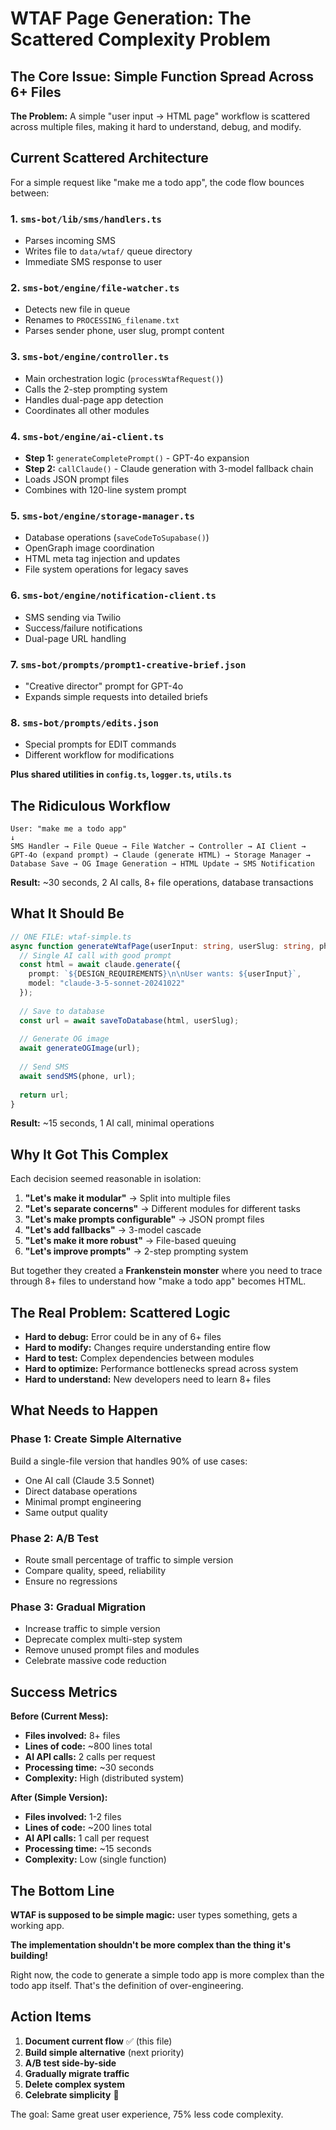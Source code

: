 # WTAF Page Generation: The Scattered Complexity Problem

## The Core Issue: Simple Function Spread Across 6+ Files

**The Problem:** A simple "user input → HTML page" workflow is scattered across multiple files, making it hard to understand, debug, and modify.

## Current Scattered Architecture

For a simple request like "make me a todo app", the code flow bounces between:

### 1. **`sms-bot/lib/sms/handlers.ts`**
- Parses incoming SMS 
- Writes file to `data/wtaf/` queue directory
- Immediate SMS response to user

### 2. **`sms-bot/engine/file-watcher.ts`** 
- Detects new file in queue
- Renames to `PROCESSING_filename.txt`
- Parses sender phone, user slug, prompt content

### 3. **`sms-bot/engine/controller.ts`**
- Main orchestration logic (`processWtafRequest()`)
- Calls the 2-step prompting system
- Handles dual-page app detection
- Coordinates all other modules

### 4. **`sms-bot/engine/ai-client.ts`**
- **Step 1:** `generateCompletePrompt()` - GPT-4o expansion
- **Step 2:** `callClaude()` - Claude generation with 3-model fallback chain
- Loads JSON prompt files
- Combines with 120-line system prompt

### 5. **`sms-bot/engine/storage-manager.ts`**
- Database operations (`saveCodeToSupabase()`)
- OpenGraph image coordination 
- HTML meta tag injection and updates
- File system operations for legacy saves

### 6. **`sms-bot/engine/notification-client.ts`**
- SMS sending via Twilio
- Success/failure notifications
- Dual-page URL handling

### 7. **`sms-bot/prompts/prompt1-creative-brief.json`**
- "Creative director" prompt for GPT-4o
- Expands simple requests into detailed briefs

### 8. **`sms-bot/prompts/edits.json`** 
- Special prompts for EDIT commands
- Different workflow for modifications

**Plus shared utilities in `config.ts`, `logger.ts`, `utils.ts`**

## The Ridiculous Workflow

```
User: "make me a todo app"
↓
SMS Handler → File Queue → File Watcher → Controller → AI Client → 
GPT-4o (expand prompt) → Claude (generate HTML) → Storage Manager → 
Database Save → OG Image Generation → HTML Update → SMS Notification
```

**Result:** ~30 seconds, 2 AI calls, 8+ file operations, database transactions

## What It Should Be

```typescript
// ONE FILE: wtaf-simple.ts
async function generateWtafPage(userInput: string, userSlug: string, phone: string) {
  // Single AI call with good prompt
  const html = await claude.generate({
    prompt: `${DESIGN_REQUIREMENTS}\n\nUser wants: ${userInput}`,
    model: "claude-3-5-sonnet-20241022"
  });
  
  // Save to database
  const url = await saveToDatabase(html, userSlug);
  
  // Generate OG image  
  await generateOGImage(url);
  
  // Send SMS
  await sendSMS(phone, url);
  
  return url;
}
```

**Result:** ~15 seconds, 1 AI call, minimal operations

## Why It Got This Complex

Each decision seemed reasonable in isolation:

1. **"Let's make it modular"** → Split into multiple files
2. **"Let's separate concerns"** → Different modules for different tasks  
3. **"Let's make prompts configurable"** → JSON prompt files
4. **"Let's add fallbacks"** → 3-model cascade
5. **"Let's make it more robust"** → File-based queuing
6. **"Let's improve prompts"** → 2-step prompting system

But together they created a **Frankenstein monster** where you need to trace through 8+ files to understand how "make a todo app" becomes HTML.

## The Real Problem: Scattered Logic

- **Hard to debug:** Error could be in any of 6+ files
- **Hard to modify:** Changes require understanding entire flow
- **Hard to test:** Complex dependencies between modules
- **Hard to optimize:** Performance bottlenecks spread across system
- **Hard to understand:** New developers need to learn 8+ files

## What Needs to Happen

### Phase 1: Create Simple Alternative
Build a single-file version that handles 90% of use cases:
- One AI call (Claude 3.5 Sonnet)
- Direct database operations
- Minimal prompt engineering
- Same output quality

### Phase 2: A/B Test
- Route small percentage of traffic to simple version
- Compare quality, speed, reliability
- Ensure no regressions

### Phase 3: Gradual Migration
- Increase traffic to simple version
- Deprecate complex multi-step system
- Remove unused prompt files and modules
- Celebrate massive code reduction

## Success Metrics

**Before (Current Mess):**
- **Files involved:** 8+ files
- **Lines of code:** ~800 lines total
- **AI API calls:** 2 calls per request
- **Processing time:** ~30 seconds
- **Complexity:** High (distributed system)

**After (Simple Version):**
- **Files involved:** 1-2 files  
- **Lines of code:** ~200 lines total
- **AI API calls:** 1 call per request
- **Processing time:** ~15 seconds
- **Complexity:** Low (single function)

## The Bottom Line

**WTAF is supposed to be simple magic:** user types something, gets a working app. 

**The implementation shouldn't be more complex than the thing it's building!**

Right now, the code to generate a simple todo app is more complex than the todo app itself. That's the definition of over-engineering.

## Action Items

1. **Document current flow** ✅ (this file)
2. **Build simple alternative** (next priority)
3. **A/B test side-by-side** 
4. **Gradually migrate traffic**
5. **Delete complex system**
6. **Celebrate simplicity** 🎉

The goal: Same great user experience, 75% less code complexity. 